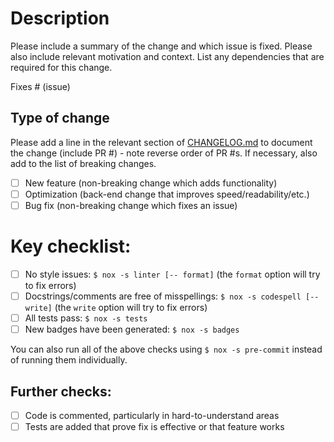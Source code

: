 # Description

Please include a summary of the change and which issue is fixed. Please also include relevant motivation and context. List any dependencies that are required for this change.

Fixes # (issue)

## Type of change

Please add a line in the relevant section of [CHANGELOG.md]() to document the change (include PR #) - note reverse order of PR #s. If necessary, also add to the list of breaking changes.

- [ ] New feature (non-breaking change which adds functionality)
- [ ] Optimization (back-end change that improves speed/readability/etc.)
- [ ] Bug fix (non-breaking change which fixes an issue)

# Key checklist:

- [ ] No style issues: `$ nox -s linter [-- format]` (the `format` option will try to fix errors)
- [ ] Docstrings/comments are free of misspellings: `$ nox -s codespell [-- write]` (the `write` option will try to fix errors)
- [ ] All tests pass: `$ nox -s tests`
- [ ] New badges have been generated: `$ nox -s badges`

You can also run all of the above checks using `$ nox -s pre-commit` instead of running them individually.

## Further checks:

- [ ] Code is commented, particularly in hard-to-understand areas
- [ ] Tests are added that prove fix is effective or that feature works
